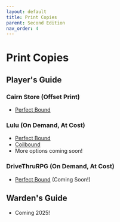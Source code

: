 ```yaml
---
layout: default
title: Print Copies
parent: Second Edition
nav_order: 4
---
```


# Print Copies

## Player's Guide 

### Cairn Store (Offset Print)

- [Perfect Bound](https://store.cairnrpg.com/products/cairn-players-guide-second-edition)

### Lulu (On Demand, At Cost)

- [Perfect Bound](https://www.lulu.com/shop/yochai-gal-and-adam-hensley-and-derek-b/cairn-players-guide-2nd-edition/paperback/product-rm8jqgd.html?q=&page=1&pageSize=4)
- [Coilbound](https://www.lulu.com/shop/yochai-gal-and-adam-hensley-and-derek-b/cairn-players-guide-2nd-edition-coilbound/paperback/product-m2q5rzy.html?page=1&pageSize=4)
- More options coming soon!

### DriveThruRPG (On Demand, At Cost)

- [Perfect Bound](https://www.drivethrurpg.com/en/product/500476/cairn-player-s-guide-2nd-edition) (Coming Soon!)

## Warden's Guide

- Coming 2025!